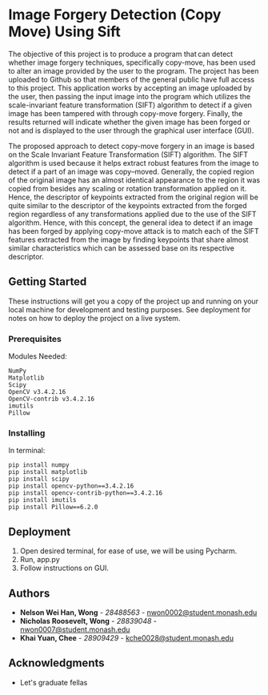 # Image Forgery Detection (Copy Move) Using Sift
  
The objective of this project is to produce a program that can detect whether image forgery techniques, specifically copy-move, has been used to alter an image provided by the user to the program. The project has been uploaded to Github so that members of the general public have full access to this project. This application works by accepting an image uploaded by the user, then passing the input image into the program which utilizes the scale-invariant feature transformation (SIFT) algorithm to detect if a given image has been tampered with through copy-move forgery. Finally, the results returned will indicate whether the given image has been forged or not and is displayed to the user through the graphical user interface (GUI).  

The proposed approach to detect copy-move forgery in an image is based on the Scale Invariant Feature Transformation (SIFT) algorithm. The SIFT algorithm is used because it helps extract robust features from the image to detect if a part of an image was copy–moved. Generally, the copied region of the original image has an almost identical appearance to the region it was copied from besides any scaling or rotation transformation applied on it. Hence, the descriptor of keypoints extracted from the original region will be quite similar to the descriptor of the keypoints extracted from the forged region regardless of any transformations applied due to the use of the SIFT algorithm. Hence, with this concept, the general idea to detect if an image has been forged by applying copy-move attack is to match each of the SIFT features extracted from the image by finding keypoints that share almost similar characteristics which can be assessed base on its respective descriptor.

## Getting Started

These instructions will get you a copy of the project up and running on your local machine for development and testing purposes. See deployment for notes on how to deploy the project on a live system.

### Prerequisites

Modules Needed:

```
NumPy
Matplotlib
Scipy
OpenCV v3.4.2.16
OpenCV-contrib v3.4.2.16
imutils
Pillow
```

### Installing

In terminal:

```
pip install numpy
pip install matplotlib
pip install scipy
pip install opencv-python==3.4.2.16
pip install opencv-contrib-python==3.4.2.16
pip install imutils
pip install Pillow==6.2.0
```

## Deployment

1. Open desired terminal, for ease of use, we will be using Pycharm.
2. Run, app.py
3. Follow instructions on GUI.

## Authors

* **Nelson Wei Han, Wong** - *28488563* - nwon0002@student.monash.edu
* **Nicholas Roosevelt, Wong** - *28839048* - nwon0007@student.monash.edu
* **Khai Yuan, Chee** - *28909429* - kche0028@student.monash.edu

## Acknowledgments

* Let's graduate fellas
